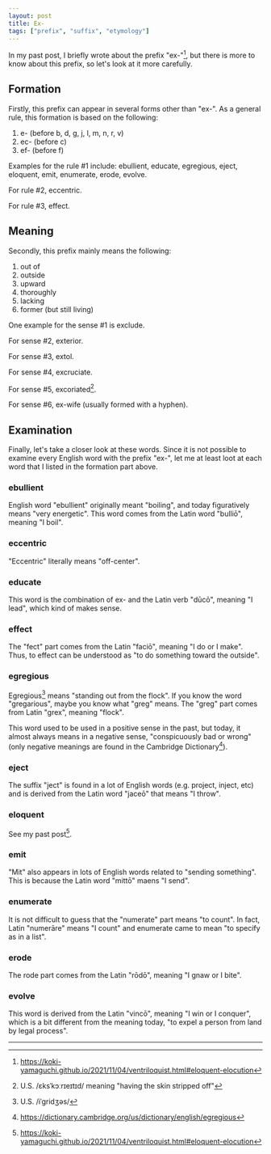 ```yaml
---
layout: post
title: Ex-
tags: ["prefix", "suffix", "etymology"]
---
```


In my past post, I briefly wrote about the prefix "ex-"[^1], but there is more to know about this prefix, so let's look at it more carefully.

## Formation
Firstly, this prefix can appear in several forms other than "ex-". As a general rule, this formation is based on the following:

1. e- (before b, d, g, j, l, m, n, r, v)
2. ec- (before c)
3. ef- (before f)

Examples for the rule #1 include: ebullient, educate, egregious, eject, eloquent, emit, enumerate, erode, evolve.

For rule #2, eccentric.

For rule #3, effect.

## Meaning
Secondly, this prefix mainly means the following:

1. out of
2. outside
3. upward
4. thoroughly
5. lacking
6. former (but still living)

One example for the sense #1 is exclude.

For sense #2, exterior.

For sense #3, extol.

For sense #4, excruciate.

For sense #5, excoriated[^2].

For sense #6, ex-wife (usually formed with a hyphen).

## Examination
Finally, let's take a closer look at these words. Since it is not possible to examine every English word with the prefix "ex-", let me at least loot at each word that I listed in the formation part above.

### ebullient
English word "ebullient" originally meant "boiling", and today figuratively means "very energetic". This word comes from the Latin word "bulliō", meaning "I boil". 

### eccentric
"Eccentric" literally means "off-center".

### educate
This word is the combination of ex- and the Latin verb "dūcō", meaning "I lead", which kind of makes sense.

### effect
The "fect" part comes from the Latin "faciō", meaning "I do or I make". Thus, to effect can be understood as "to do something toward the outside".

### egregious
Egregious[^3] means "standing out from the flock". If you know the word "gregarious", maybe you know what "greg" means. The "greg" part comes from Latin "grex", meaning "flock".

This word used to be used in a positive sense in the past, but today, it almost always means in a negative sense, "conspicuously bad or wrong" (only negative meanings are found in the Cambridge Dictionary[^4]).

### eject
The suffix "ject" is found in a lot of English words (e.g. project, inject, etc) and is derived from the Latin word "jaceō" that means "I throw".

### eloquent
See my past post[^1].

### emit
"Mit" also appears in lots of English words related to "sending something". This is because the Latin word "mittō" maens "I send".

### enumerate
It is not difficult to guess that the "numerate" part means "to count". In fact, Latin "numerāre" means "I count" and enumerate came to mean "to specify as in a list".

### erode
The rode part comes from the Latin "rōdō", meaning "I gnaw or I bite".

### evolve
This word is derived from the Latin "vincō", meaning "I win or I conquer", which is a bit different from the meaning today, "to expel a person from land by legal process".

---

[^1]: <https://koki-yamaguchi.github.io/2021/11/04/ventriloquist.html#eloquent-elocution>
[^2]: U.S. /ɛksˈkɔːrɪeɪtɪd/ meaning "having the skin stripped off"
[^3]: U.S. /iˈɡridʒəs/
[^4]: <https://dictionary.cambridge.org/us/dictionary/english/egregious>
